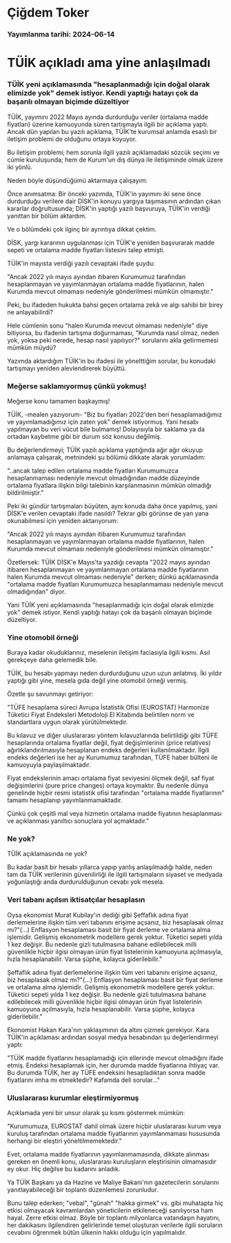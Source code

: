 # Çiğdem Toker

### Yayımlanma tarihi: 2024-06-14

# TÜİK açıkladı ama yine anlaşılmadı


### TÜİK yeni açıklamasında "hesaplanmadığı için doğal olarak elimizde yok" demek istiyor. Kendi yaptığı hatayı çok da başarılı olmayan biçimde düzeltiyor



TÜİK, yayımını 2022 Mayıs ayında durdurduğu veriler (ortalama madde fiyatları) üzerine kamuoyunda süren tartışmayla ilgili bir açıklama yaptı. Ancak dün yapılan bu yazılı açıklama, TÜİK'te kurumsal anlamda esaslı bir iletişim problemi de olduğunu ortaya koyuyor.

Bu iletişim problemi; hem sorunla ilgili yazılı açıklamadaki sözcük seçimi ve cümle kuruluşunda; hem de Kurum'un dış dünya ile iletişiminde olmak üzere iki yönlü.

Neden böyle düşündüğümü aktarmaya çalışayım:

Önce anımsatma: Bir önceki yazımda, TÜİK'in yayımını iki sene önce durdurduğu verilere dair DİSK'in konuyu yargıya taşımasının ardından çıkan kararlar doğrultusunda; DİSK'in yaptığı yazılı başvuruya, TÜİK'in verdiği yanıttan bir bölüm aktardım.

Ve o bölümdeki çok ilginç bir ayrıntıya dikkat çektim.

DİSK, yargı kararının uygulanması için TÜİK'e yeniden başvurarak madde sepeti ve ortalama madde fiyatları listesini talep etmişti.

TÜİK'in mayısta verdiği yazılı cevaptaki ifade şuydu:

"Ancak 2022 yılı mayıs ayından itibaren Kurumumuz tarafından hesaplanmayan ve yayımlanmayan ortalama madde fiyatlarının, halen Kurumda mevcut olmaması nedeniyle gönderilmesi mümkün olmamıştır."

Peki, bu ifadeden hukukta bahsi geçen ortalama zekâ ve algı sahibi bir birey ne anlayabilirdi?

Hele cümlenin sonu "halen Kurumda mevcut olmaması nedeniyle" diye bitiyorsa, bu ifadenin tartışma doğurmaması, "Kurumda nasıl olmaz, neden yok, yoksa peki nerede, hesap nasıl yapılıyor?" sorularını akla getirmemesi mümkün müydü?

Yazımda aktardığım TÜİK'in bu ifadesi ile yönelttiğim sorular, bu konudaki tartışmayı yeniden alevlendirerek büyüttü.


### Meğerse saklamıyormuş çünkü yokmuş!

Meğerse konu tamamen başkaymış!

TÜİK, -mealen yazıyorum- "Biz bu fiyatları 2022'den beri hesaplamadığımız ve yayımlamadığımız için zaten yok" demek istiyormuş. Yani hesabı yapılmayan bu veri vücut bile bulmamış! Dolayısıyla bir saklama ya da ortadan kaybetme gibi bir durum söz konusu değilmiş.

Bu değerlendirmeyi; TÜİK yazılı açıklama yaptığında ağır ağır okuyup anlamaya çalışarak, metnindeki şu bölümü dikkate alarak yorumladım:

"..ancak talep edilen ortalama madde fiyatları Kurumumuzca hesaplanmaması nedeniyle mevcut olmadığından madde düzeyinde ortalama fiyatlara ilişkin bilgi talebinin karşılanmasının mümkün olmadığı bildirilmiştir."

Peki iki gündür tartışmaları büyüten, aynı konuda daha önce yapılmış, yani DİSK'e verilen cevaptaki ifade nasıldı? Tekrar gibi görünse de yan yana okunabilmesi için yeniden aktarıyorum:

"Ancak 2022 yılı mayıs ayından itibaren Kurumumuz tarafından hesaplanmayan ve yayımlanmayan ortalama madde fiyatlarının, halen Kurumda mevcut olmaması nedeniyle gönderilmesi mümkün olmamıştır."

Özetlersek: TÜİK DİSK'e Mayıs'ta yazdığı cevapta "2022 mayıs ayından itibaren hesaplanmayan ve yayımlanmayan ortalama madde fiyatlarının halen Kurumda mevcut olmaması nedeniyle" derken; dünkü açıklamasında "ortalama madde fiyatları Kurumumuzca hesaplanmaması nedeniyle mevcut olmadığından" diyor.

Yani TÜİK yeni açıklamasında "hesaplanmadığı için doğal olarak elimizde yok" demek istiyor. Kendi yaptığı hatayı çok da başarılı olmayan biçimde düzeltiyor.


### Yine otomobil örneği

Buraya kadar okuduklarınız, meselenin iletişim faciasıyla ilgili kısmı. Asıl gerekçeye daha gelemedik bile.

TÜİK, bu hesabı yapmayı neden durdurduğunu uzun uzun anlatmış. İki yıldır yaptığı gibi yine, mesela gıda değil yine otomobil örneği vermiş.

Özetle şu savunmayı getiriyor:

"TÜFE hesaplama süreci Avrupa İstatistik Ofisi (EUROSTAT) Harmonize Tüketici Fiyat Endeksleri Metodoloji El Kitabında belirtilen norm ve standartlara uygun olarak yürütülmektedir.

Bu kılavuz ve diğer uluslararası yöntem kılavuzlarında belirtildiği gibi TÜFE hesaplarında ortalama fiyatlar değil, fiyat değişimlerinin (price relatives) ağırlıklandırılmasıyla hesaplanan endeks değerleri kullanılmaktadır. İlgili endeks değerleri ise her ay Kurumumuz tarafından, TÜFE haber bülteni ile kamuoyuyla paylaşılmaktadır.

Fiyat endekslerinin amacı ortalama fiyat seviyesini ölçmek değil, saf fiyat değişimlerini (pure price changes) ortaya koymaktır. Bu nedenle dünya genelinde hiçbir resmi istatistik ofisi tarafından "ortalama madde fiyatlarının" tamamı hesaplanıp yayımlanmamaktadır.

Çünkü çok çeşitli mal veya hizmetin ortalama madde fiyatının hesaplanması ve açıklanması yanıltıcı sonuçlara yol açmaktadır."


### Ne yok?

TÜİK açıklamasında ne yok?

Bu kadar basit bir hesabı yıllarca yapıp yanlış anlaşılmadığı halde, neden tam da TÜİK verilerinin güvenilirliği ile ilgili tartışmaların siyaset ve medyada yoğunlaştığı anda durdurulduğunun cevabı yok mesela.


### Veri tabanı açılsın iktisatçılar hesaplasın

Oysa ekonomist Murat Kubilay'ın dediği gibi Şeffaflık adına fiyat derlemelerine ilişkin tüm veri tabanını erişime açsanız, biz hesaplasak olmaz mı?"(…) Enflasyon hesaplaması basit bir fiyat derleme ve ortalama alma işlemidir. Gelişmiş ekonometrik modellere gerek yoktur. Tüketici sepeti yılda 1 kez değişir. Bu nedenle gizli tutulmasına bahane edilebilecek milli güvenlikle hiçbir ilgisi olmayan ürün fiyat listelerinin kamuoyuna açılmasıyla, hızla hesaplanabilir. Varsa şüphe, kolayca giderilebilir."

Şeffaflık adına fiyat derlemelerine ilişkin tüm veri tabanını erişime açsanız, biz hesaplasak olmaz mı?"(…) Enflasyon hesaplaması basit bir fiyat derleme ve ortalama alma işlemidir. Gelişmiş ekonometrik modellere gerek yoktur. Tüketici sepeti yılda 1 kez değişir. Bu nedenle gizli tutulmasına bahane edilebilecek milli güvenlikle hiçbir ilgisi olmayan ürün fiyat listelerinin kamuoyuna açılmasıyla, hızla hesaplanabilir. Varsa şüphe, kolayca giderilebilir."

Ekonomist Hakan Kara'nın yaklaşımının da altını çizmek gerekiyor. Kara TÜİK'in açıklaması ardından sosyal medya hesabından şu değerlendirmeyi yaptı:

"TÜİK madde fiyatlarını hesaplamadığı için ellerinde mevcut olmadığını ifade etmiş. Endeksi hesaplamak için, her durumda madde fiyatlarına ihtiyaç var. Bu durumda TÜİK, her ay TÜFE endeksini hesapladıktan sonra madde fiyatlarını imha mı etmektedir? Kafamda deli sorular…"




### Uluslararası kurumlar eleştirmiyormuş

Açıklamada yeni bir unsur olarak şu kısmı göstermek mümkün:

"Kurumumuza, EUROSTAT dahil olmak üzere hiçbir uluslararası kurum veya kuruluş tarafından ortalama madde fiyatlarının yayımlanmaması hususunda herhangi bir eleştiri yöneltilmemektedir."

Evet, ortalama madde fiyatlarının yayımlanmamasında, dikkate alınması gereken en önemli konu, uluslararası kuruluşların eleştirisinin olmamasıdır ey okur. Hiç değilse bu kadarını anladık.

Ya TÜİK Başkanı ya da Hazine ve Maliye Bakanı'nın gazetecilerin sorularını yanıtlayabileceği bir toplantı düzenlemesi zorunludur.

Bunu talep ederken; "vebal", "günah" "hakka girmek" vs. gibi muhatapta hiç etkisi olmayacak kavramlardan yöneticilerin etkileneceği sanılıyorsa ham hayal. Zerre etkisi olmaz. Böyle bir toplantı milyonlarca vatandaşın hayatını, her dakikasını ilgilendiren gelirlerinde temel oluşturan verilerle ilgili soruların cevabını öğrenmek bütün ülkenin hakkı olduğu için yapılmalıdır.

